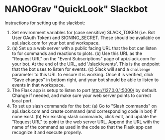 # NANOGrav "QuickLook" Slackbot

Instructions for setting up the slackbot:

1. Set environment variables for (case sensitive) SLACK_TOKEN (i.e. Bot User OAuth Token) and SIGNING_SECRET. These should be available on api.slack.com for your bot and workspace.
2. (a) Set up a web server with a public facing URL that the bot can listen to for commands and reactions to plots.
(b) Use this URL as the "Request URL" on the "Event Subscriptions" page of api.slack.com for your bot. At the end of the URL, add '/slack/events'. This is the endpoint that the bot uses to listen for events.
(c) Slack will send a `challenge` parameter to this URL to ensure it is working. Once it is verified, click "Save changes" in bottom right, and your bot should be able to listen to events in that workspace.
3. The Flask app is setup to listen to port http://127.0.0.1:5000/ by default. Change if needed, and make sure your web server points to correct local port.
4. To set up slash commands for the bot:
(a) Go to "Slash commands" on api.slack.com and create command (and corresponding code in bot) if none exist.
(b) For existing slash commands, click edit, and update the "Request URL" to point to the web server URL. Append the URL with the name of the command as used in the code so that the Flask app can recognize it and execute properly.
